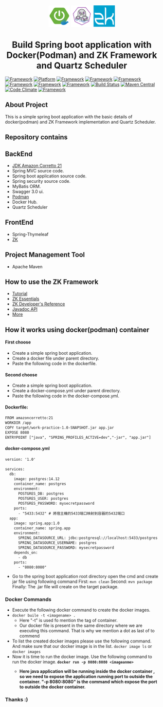<p align="center">
	<img width="70" height="70" src="picture/spring_docker.png" alt="Spring boot">
	<img width="70" height="70" src="picture/podman.webp" alt="Spring boot">
    <img width="70" height="70" src="picture/zk.png" alt="Spring boot">  
  <h1 align="center">Build Spring boot application with Docker(Podman) and ZK Framework and Quartz Scheduler</h1>
</p>

[![Framework](https://img.shields.io/badge/Maven-3.9.6-red)](https://maven.apache.org/)
[![Platform](https://img.shields.io/badge/Java-21%2B-red)](https://docs.aws.amazon.com/corretto/latest/corretto-21-ug/downloads-list.html)
[![Framework](https://img.shields.io/badge/Spring%20Boot-3.3.1-green)](https://spring.io/projects/spring-boot)
[![Framework](https://img.shields.io/badge/Spring%20Security-6.3.1-green)](https://spring.io/projects/spring-security)
[![Framework](https://img.shields.io/badge/MyBatis-3.0.0-red)](https://mybatis.org/mybatis-3/)
[![Framework](https://img.shields.io/badge/Swagger-3.0.0-green)](https://swagger.io/)
[![Framework](https://img.shields.io/badge/Docker-26.0.0-blue)](https://www.docker.com/)
[![Framework](https://img.shields.io/badge/Podman-5.1.2-purple)](https://podman.io/)
[![Build Status](https://github.com/zkoss/zk/workflows/zk-build/badge.svg)](https://github.com/zkoss/zk/actions?query=workflow%3Azk-build) [![Maven Central](https://maven-badges.herokuapp.com/maven-central/org.zkoss.zk/zk/badge.svg)](https://maven-badges.herokuapp.com/maven-central/org.zkoss.zk/zk) [![Code Climate](https://codeclimate.com/github/zkoss/zk/badges/gpa.svg)](https://codeclimate.com/github/zkoss/zk)
[![Framework](https://img.shields.io/badge/Quartz-3.2.3-blue)](https://www.quartz-scheduler.org/)

## About Project 
This is a simple spring boot application with the basic details of docker(podman) and ZK Framework implementation and Quartz Scheduler.

## Repository contains 

## BackEnd 
  * [JDK Amazon Corretto 21](https://aws.amazon.com/tw/corretto/?filtered-posts.sort-by=item.additionalFields.createdDate&filtered-posts.sort-order=desc)
  * Spring MVC source code.
  * Spring boot application source code.
  * Spring security source code.
  * MyBatis ORM.
  * Swagger 3.0 ui.
  * [Podman](https://podman.io/)
  * Docker Hub.
  * Quartz Scheduler

## FrontEnd 
  * Spring-Thymeleaf
  * [ZK](http://www.zkoss.org/)

## Project Management Tool
  * Apache Maven 

## How to use the ZK Framework
  * [Tutorial](http://books.zkoss.org/wiki/ZK_Getting_Started/Tutorial)
  * [ZK Essentials](http://books.zkoss.org/wiki/ZK_Essentials)
  * [ZK Developer's Reference](http://books.zkoss.org/wiki/ZK_Developer%27s_Reference)
  * [Javadoc API](http://www.zkoss.org/javadoc/latest/zk/)
  * [More](http://books.zkoss.org)

## How it works using docker(podman) container
#### First choose 
  * Create a simple spring boot application.
  * Create a docker file under parent directory.
  * Paste the following code in the dockerfile.
#### Second choose
  * Create a simple spring boot application.
  * Create a docker-compose.yml under parent directory.
  * Paste the following code in the docker-compose.yml.

#### Dockerfile: 
```
FROM amazoncorretto:21
WORKDIR /app
COPY target/work-practice-1.0-SNAPSHOT.jar app.jar
EXPOSE 8080
ENTRYPOINT ["java", "SPRING_PROFILES_ACTIVE=dev","-jar", "app.jar"]
```

#### docker-compose.yml

```
version: '1.0'

services:
  db:
    image: postgres:14.12
    container_name: postgres
    environment:
      POSTGRES_DB: postgres
      POSTGRES_USER: postgres
      POSTGRES_PASSWORD: mysecretpassword
    ports:
      - "5433:5432" # 將宿主機的5433端口映射到容器的5432端口
  app:
    image: spring.app:1.0
    container_name: spring.app
    environment:
      SPRING_DATASOURCE_URL: jdbc:postgresql://localhost:5433/postgres
      SPRING_DATASOURCE_USERNAME: postgres
      SPRING_DATASOURCE_PASSWORD: mysecretpassword
    depends_on:
      - db
    ports:
      - "8080:8080"
```

* Go to the spring boot application root directory open the cmd and create jar file using following command
First: ```mvn clean```
Second: ```mvn package```
Finally: The .jar file will create on the target package.
### Docker Commands
* Execute the following docker command to create the docker images.<br>
* ```docker buile -t <imagename> .```
  * Here "-t" is used fo mention the tag of container.
  * Our docker file is present in the same directory where we are executing this command. That is why we mention a dot as last of to commend
* To list the created docker images please use the following command. And make sure that our docker image is in the list.
  ```docker image ls``` or
  ```docker images```
* Now it is time to run the docker image. Use the following command to run the docker image.<b>
  ```docker run -p 8080:8080 <imageanme>```
  * Here java application will be running inside the docker container , so we need to expose the application running port to outside the container. "-p 8080:8080" is the command which expose the port to outside the docker container.
### Thanks :)